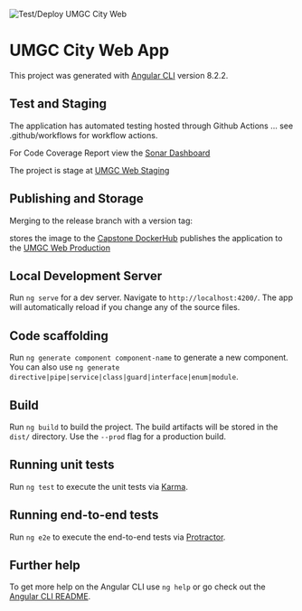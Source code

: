 ![Test/Deploy UMGC City Web](https://github.com/umgc/umgc.city.frontend/workflows/Test/Deploy%20UMGC%20City%20Web/badge.svg)

# UMGC City Web App

This project was generated with [Angular CLI](https://github.com/angular/angular-cli) version 8.2.2.

## Test and Staging

The application has automated testing hosted through Github Actions ... see .github/workflows for workflow actions.

For Code Coverage Report view the [Sonar Dashboard](https://sonarcloud.io/dashboard?id=umgc_umgc.city.frontend)

The project is stage at [UMGC Web Staging](https://appdev-umgc-cityweb.herokuapp.com/)

## Publishing and Storage

Merging to the release branch with a version tag:

stores the image to the [Capstone DockerHub](https://hub.docker.com/u/umgccaps)
publishes the application to the [UMGC Web Production](https://app-umgc-city-web.herokuapp.com/)

## Local Development Server

Run `ng serve` for a dev server. Navigate to `http://localhost:4200/`. The app will automatically reload if you change any of the source files.

## Code scaffolding

Run `ng generate component component-name` to generate a new component. You can also use `ng generate directive|pipe|service|class|guard|interface|enum|module`.

## Build

Run `ng build` to build the project. The build artifacts will be stored in the `dist/` directory. Use the `--prod` flag for a production build.

## Running unit tests

Run `ng test` to execute the unit tests via [Karma](https://karma-runner.github.io).

## Running end-to-end tests

Run `ng e2e` to execute the end-to-end tests via [Protractor](http://www.protractortest.org/).

## Further help

To get more help on the Angular CLI use `ng help` or go check out the [Angular CLI README](https://github.com/angular/angular-cli/blob/master/README.md).
